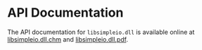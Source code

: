 API Documentation
=================

The API documentation for `libsimpleio.dll` is available online at
[libsimpleio.dll.chm](http://git.munts.com/libsimpleio/doc/libsimpleio.dll.chm)
and
[libsimpleio.dll.pdf](http://git.munts.com/libsimpleio/doc/libsimpleio.dll.pdf).
